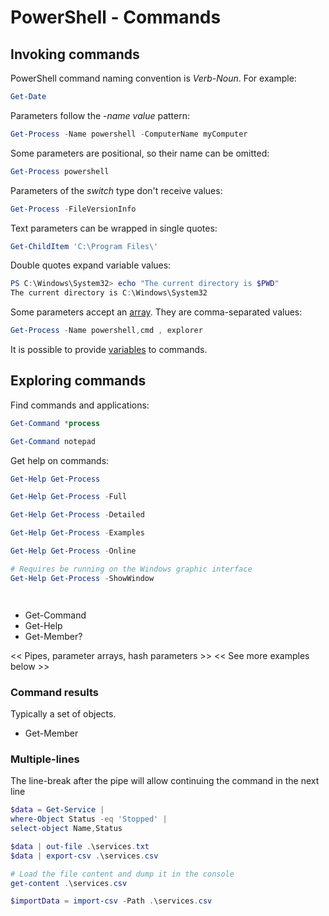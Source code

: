 # PowerShell - Commands

## Invoking commands

PowerShell command naming convention is _Verb_-_Noun_. For example:

``` PowerShell
Get-Date
``` 

Parameters follow the -_name_ _value_ pattern:

``` PowerShell
Get-Process -Name powershell -ComputerName myComputer
``` 

Some parameters are positional, so their name can be omitted:

``` PowerShell
Get-Process powershell
``` 

Parameters of the _switch_ type don't receive values:

``` PowerShell
Get-Process -FileVersionInfo
``` 

Text parameters can be wrapped in single quotes:

``` PowerShell
Get-ChildItem 'C:\Program Files\'
``` 

Double quotes expand variable values:

``` PowerShell
PS C:\Windows\System32> echo "The current directory is $PWD"
The current directory is C:\Windows\System32
``` 

Some parameters accept an [array](./variable.md#arrays). They are comma-separated values:

``` PowerShell
Get-Process -Name powershell,cmd , explorer
``` 

It is possible to provide [variables](./variable.md) to commands.

## Exploring commands

Find commands and applications:

``` PowerShell
Get-Command *process

Get-Command notepad
``` 

Get help on commands:

``` PowerShell
Get-Help Get-Process

Get-Help Get-Process -Full

Get-Help Get-Process -Detailed

Get-Help Get-Process -Examples

Get-Help Get-Process -Online

# Requires be running on the Windows graphic interface
Get-Help Get-Process -ShowWindow
``` 

``` PowerShell
``` 

``` PowerShell
``` 



* Get-Command
* Get-Help
* Get-Member?



<< Pipes, parameter arrays, hash parameters >>
<< See more examples below >>

### Command results

Typically a set of objects.

* Get-Member

### Multiple-lines

The line-break after the pipe will allow continuing the command in the next line

``` PowerShell
$data = Get-Service |
where-Object Status -eq 'Stopped' |
select-object Name,Status

$data | out-file .\services.txt
$data | export-csv .\services.csv

# Load the file content and dump it in the console
get-content .\services.csv

$importData = import-csv -Path .\services.csv

```

